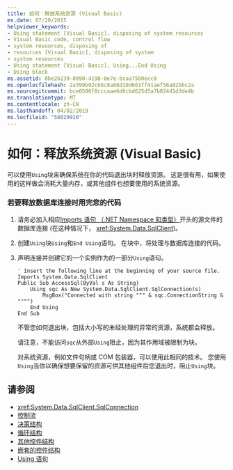 ```yaml
---
title: 如何：释放系统资源 (Visual Basic)
ms.date: 07/20/2015
helpviewer_keywords:
- Using statement [Visual Basic], disposing of system resources
- Visual Basic code, control flow
- system resources, disposing of
- resources [Visual Basic], disposing of system
- system resources
- Using statement [Visual Basic], Using...End Using
- Using block
ms.assetid: 8be2b239-8090-419b-8e7e-bcaa75b0ecc8
ms.openlocfilehash: 2a399b92c66c8a88d10d661ff41aef58a82bbc2a
ms.sourcegitcommit: bce0586f0cccaae6d6cbd625d5a7b824d1d3de4b
ms.translationtype: MT
ms.contentlocale: zh-CN
ms.lasthandoff: 04/02/2019
ms.locfileid: "58829910"
---
```

# <a name="how-to-dispose-of-a-system-resource-visual-basic"></a>如何：释放系统资源 (Visual Basic)
可以使用`Using`块来确保系统在你的代码退出块时释放资源。 这是很有用，如果使用的这样做会消耗大量内存，或其他组件也想要使用的系统资源。  
  
### <a name="to-dispose-of-a-database-connection-when-your-code-is-finished-with-it"></a>若要释放数据库连接时用完您的代码  
  
1.  请务必加入相应[Imports 语句 （.NET Namespace 和类型）](../../../../visual-basic/language-reference/statements/imports-statement-net-namespace-and-type.md)开头的源文件的数据库连接 (在这种情况下， <xref:System.Data.SqlClient>)。  
  
2.  创建`Using`块`Using`和`End Using`语句。 在块中，将处理与数据库连接的代码。  
  
3.  声明连接并创建它的一个实例作为的一部分`Using`语句。  
  
    ```  
    ' Insert the following line at the beginning of your source file.  
    Imports System.Data.SqlClient  
    Public Sub AccessSql(ByVal s As String)  
        Using sqc As New System.Data.SqlClient.SqlConnection(s)  
            MsgBox("Connected with string """ & sqc.ConnectionString & """")  
        End Using  
    End Sub  
    ```  
  
     不管您如何退出块，包括大小写的未经处理的异常的资源，系统都会释放。  
  
     请注意，不能访问`sqc`从外部`Using`阻止，因为其作用域被限制为块。  
  
     对系统资源，例如文件句柄或 COM 包装器，可以使用此相同的技术。 您使用`Using`当你以确保想要保留的资源可供其他组件后您退出时，阻止`Using`块。  
  
## <a name="see-also"></a>请参阅

- <xref:System.Data.SqlClient.SqlConnection>
- [控制流](../../../../visual-basic/programming-guide/language-features/control-flow/index.md)
- [决策结构](../../../../visual-basic/programming-guide/language-features/control-flow/decision-structures.md)
- [循环结构](../../../../visual-basic/programming-guide/language-features/control-flow/loop-structures.md)
- [其他控件结构](../../../../visual-basic/programming-guide/language-features/control-flow/other-control-structures.md)
- [嵌套的控件结构](../../../../visual-basic/programming-guide/language-features/control-flow/nested-control-structures.md)
- [Using 语句](../../../../visual-basic/language-reference/statements/using-statement.md)
